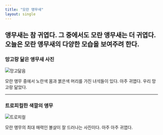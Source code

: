 ```yaml
---
title: "모란 앵무새"
layout: single
---
```


앵무새는 참 귀엽다. 그 중에서도 모란 앵무새는 더 귀엽다. 오늘은 모란 앵무새의 다양한 모습을 보여주려 한다. 
---
### 망고랑 닮은 앵무새 사진 

![망고닮음][hello]

[hello]: https://lh3.googleusercontent.com/proxy/Od0e3oCJGK_Y6BTXS6boae27b-fGdo1Wwzwx0TtCfGYSjEZ2mQ7lgfgtKeyN-kJCY_N7Wr6qn-ep1ML31tq4i-afAM-wx64JqkupilpyxyqWyr6p_1n9TgyznC9sCec6dox89OIpcwj4gNFq_AuiGPwHm4ShBcAgwdl57dxe0W245bRy6GGwVS0

모란 앵무 중에서 노란색 몸과 붉은색 머리를 가진 녀석들이 있다. 아주 귀엽다. 우리 망고랑 닮았다. 

---

### 트로피컬한 색깔의 앵무 

![트로피컬][byebye]

[byebye]: https://user-images.githubusercontent.com/79955855/118218896-53064e80-b4b3-11eb-8f26-1599f4d91ea1.png

모란 앵무의 최대 매력인 볼살이 잘 드러나는 사진이다. 아주 아주 귀엽다.



